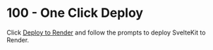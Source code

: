 # 100 - One Click Deploy

Click [Deploy to Render](https://render.com/deploy?repo=https://github.com/render-examples/sveltekit) and follow the prompts to deploy SvelteKit to Render.
